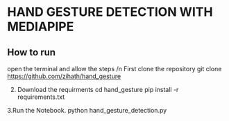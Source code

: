 # HAND GESTURE DETECTION WITH MEDIAPIPE

## How to run 
open the terminal and allow the steps /n
First clone the repository
git clone https://github.com/zihath/hand_gesture

2. Download the requirments
cd hand_gesture
pip install -r requirements.txt

3.Run the Notebook.
python hand_gesture_detection.py
     
